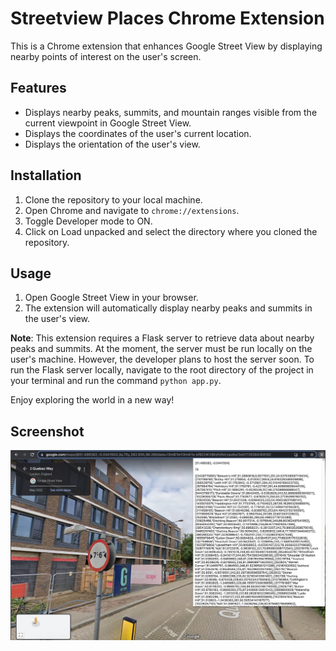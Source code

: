 # Streetview Places Chrome Extension

This is a Chrome extension that enhances Google Street View by displaying nearby points of interest on the user's screen. 

## Features
- Displays nearby peaks, summits, and mountain ranges visible from the current viewpoint in Google Street View.
- Displays the coordinates of the user's current location.
- Displays the orientation of the user's view.

## Installation
1. Clone the repository to your local machine.
2. Open Chrome and navigate to `chrome://extensions`.
3. Toggle Developer mode to ON.
4. Click on Load unpacked and select the directory where you cloned the repository.

## Usage
1. Open Google Street View in your browser.
2. The extension will automatically display nearby peaks and summits in the user's view.

**Note**: This extension requires a Flask server to retrieve data about nearby peaks and summits. At the moment, the server must be run locally on the user's machine. However, the developer plans to host the server soon. To run the Flask server locally, navigate to the root directory of the project in your terminal and run the command `python app.py`. 

Enjoy exploring the world in a new way!

## Screenshot
![Demo Screenshot](demo_image.jpeg)

